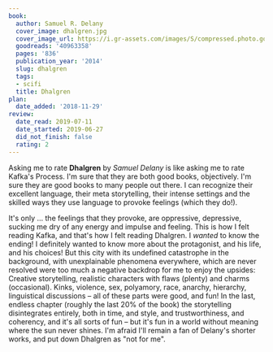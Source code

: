 ```yaml
---
book:
  author: Samuel R. Delany
  cover_image: dhalgren.jpg
  cover_image_url: https://i.gr-assets.com/images/S/compressed.photo.goodreads.com/books/1532735651l/40963358._SX98_.jpg
  goodreads: '40963358'
  pages: '836'
  publication_year: '2014'
  slug: dhalgren
  tags:
  - scifi
  title: Dhalgren
plan:
  date_added: '2018-11-29'
review:
  date_read: 2019-07-11
  date_started: 2019-06-27
  did_not_finish: false
  rating: 2
---
```


Asking me to rate **Dhalgren** by *Samuel Delany* is like asking me to rate Kafka's Process. I'm sure that they are both good books, objectively. I'm sure they are good books to many people out there. I can recognize their excellent language, their meta storytelling, their intense settings and the skilled ways they use language to provoke feelings (which they do!).

It's only … the feelings that they provoke, are oppressive, depressive, sucking me dry of any energy and impulse and feeling. This is how I felt reading Kafka, and that's how I felt reading Dhalgren. I *wanted* to know the ending! I definitely wanted to know more about the protagonist, and his life, and his choices! But this city with its undefined catastrophe in the background, with unexplainable phenomena everywhere, which are never resolved were too much a negative backdrop for me to enjoy the upsides: Creative storytelling, realistic characters with flaws (plenty) and charms (occasional). Kinks, violence, sex, polyamory, race, anarchy, hierarchy, linguistical discussions – all of these parts were good, and fun! In the last, endless chapter (roughly the last 20% of the book) the storytelling disintegrates entirely, both in time, and style, and trustworthiness, and coherency, and it's all sorts of fun – but it's fun in a world without meaning where the sun never shines. I'm afraid I'll remain a fan of Delany's shorter works, and put down Dhalgren as "not for me".
